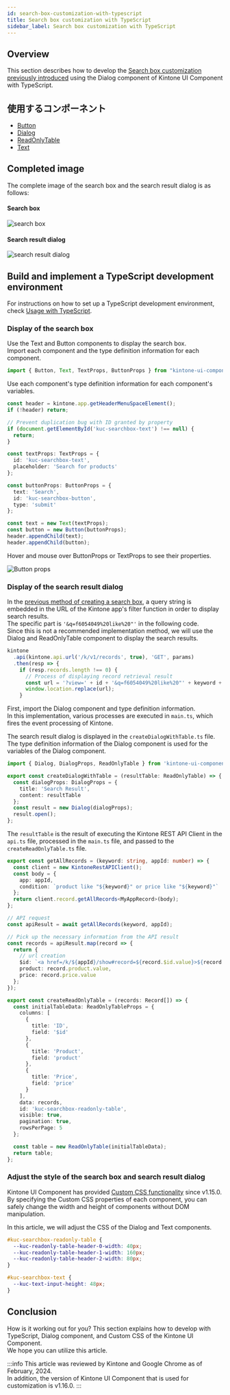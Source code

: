 ```yaml
---
id: search-box-customization-with-typescript
title: Search box customization with TypeScript
sidebar_label: Search box customization with TypeScript
---
```


## Overview

This section describes how to develop the [Search box customization previously introduced](../../guides/search-box-customization.md) using the Dialog component of Kintone UI Component with TypeScript.

## 使用するコンポーネント

- [Button](../components/desktop/button.md)
- [Dialog](../components/desktop/dialog.md)
- [ReadOnlyTable](../components/desktop/readonly-table.md)
- [Text](../components/desktop/text.md)

## Completed image

The complete image of the search box and the search result dialog is as follows:

#### Search box

![search box](/img/search_box_ts.png)

#### Search result dialog

![search result dialog](/img/search_result_dialog_ts.png)

## Build and implement a TypeScript development environment

For instructions on how to set up a TypeScript development environment, check [Usage with TypeScript](../../getting-started/usage-with-typescript.md).

### Display of the search box

Use the Text and Button components to display the search box.<br/>
Import each component and the type definition information for each component.

```typescript title="main.ts"
import { Button, Text, TextProps, ButtonProps } from "kintone-ui-component";
```

Use each component's type definition information for each component's variables.

```typescript title="main.ts"
const header = kintone.app.getHeaderMenuSpaceElement();
if (!header) return;

// Prevent duplication bug with ID granted by property
if (document.getElementById('kuc-searchbox-text') !== null) {
  return;
}

const textProps: TextProps = {
  id: 'kuc-searchbox-text',
  placeholder: 'Search for products'
};

const buttonProps: ButtonProps = {
  text: 'Search',
  id: 'kuc-searchbox-button',
  type: 'submit'
};

const text = new Text(textProps);
const button = new Button(buttonProps);
header.appendChild(text);
header.appendChild(button);
```

Hover and mouse over ButtonProps or TextProps to see their properties.

![Button props](/img/button_props.png)

### Display of the search result dialog

In the [previous method of creating a search box](../../guides/search-box-customization.md), a query string is embedded in the URL of the Kintone app's filter function in order to display search results.<br/>
The specific part is `'&q=f6054049%20like%20"'` in the following code.<br/>
Since this is not a recommended implementation method, we will use the Dialog and ReadOnlyTable component to display the search results.

```javascript
kintone
  .api(kintone.api.url('/k/v1/records', true), 'GET', params)
  .then(resp => {
    if (resp.records.length !== 0) {
      // Process of displaying record retrieval result
      const url = '?view=' + id + '&q=f6054049%20like%20"' + keyword + '"';
      window.location.replace(url);
    }
```

First, import the Dialog component and type definition information.<br/>
In this implementation, various processes are executed in `main.ts`, which fires the event processing of Kintone.

The search result dialog is displayed in the `createDialogWithTable.ts` file.
The type definition information of the Dialog component is used for the variables of the Dialog component.

```typescript title="createDialogWithTable.ts"
import { Dialog, DialogProps, ReadOnlyTable } from 'kintone-ui-component';

export const createDialogWithTable = (resultTable: ReadOnlyTable) => {
  const dialogProps: DialogProps = {
    title: 'Search Result',
    content: resultTable
  };
  const result = new Dialog(dialogProps);
  result.open();
};
```

The `resultTable` is the result of executing the Kintone REST API Client in the `api.ts` file, processed in the `main.ts` file, and passed to the `createReadOnlyTable.ts` file.

```typescript title="api.ts"
export const getAllRecords = (keyword: string, appId: number) => {
  const client = new KintoneRestAPIClient();
  const body = {
    app: appId,
    condition: `product like "${keyword}" or price like "${keyword}"`
  };
  return client.record.getAllRecords<MyAppRecord>(body);
};
```

```typescript title="main.ts"
// API request
const apiResult = await getAllRecords(keyword, appId);

// Pick up the necessary information from the API result
const records = apiResult.map(record => {
  return {
    // url creation
    $id: `<a href=/k/${appId}/show#record=${record.$id.value}>${record.$id.value}</a>`,
    product: record.product.value,
    price: record.price.value
  };
});
```

```typescript title="createReadOnlyTable.ts"
export const createReadOnlyTable = (records: Record[]) => {
  const initialTableData: ReadOnlyTableProps = {
    columns: [
      {
        title: 'ID',
        field: '$id'
      },
      {
        title: 'Product',
        field: 'product'
      },
      {
        title: 'Price',
        field: 'price'
      }
    ],
    data: records,
    id: 'kuc-searchbox-readonly-table',
    visible: true,
    pagination: true,
    rowsPerPage: 5
  };

  const table = new ReadOnlyTable(initialTableData);
  return table;
};
```

### Adjust the style of the search box and search result dialog

Kintone UI Component has provided [Custom CSS functionality](../getting-started/custom-css.md) since v1.15.0. By specifying the Custom CSS properties of each component, you can safely change the width and height of components without DOM manipulation.

In this article, we will adjust the CSS of the Dialog and Text components.

```css
#kuc-searchbox-readonly-table {
  --kuc-readonly-table-header-0-width: 40px;
  --kuc-readonly-table-header-1-width: 160px;
  --kuc-readonly-table-header-2-width: 80px;
}

#kuc-searchbox-text {
  --kuc-text-input-height: 48px;
}
```

## Conclusion

How is it working out for you? This section explains how to develop with TypeScript, Dialog component, and Custom CSS of the Kintone UI Component.<br/>
We hope you can utilize this article.

:::info
This article was reviewed by Kintone and Google Chrome as of February, 2024.<br/>
In addition, the version of Kintone UI Component that is used for customization is v1.16.0.
:::
